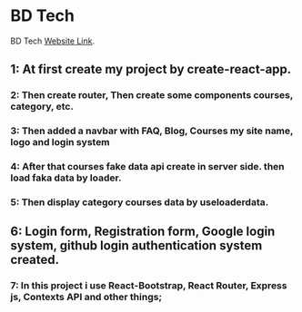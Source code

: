 # BD Tech

BD Tech [Website Link](https://github.com/facebook/create-react-app).

## 1: At first create my project by create-react-app.

### 2: Then create router, Then create some components courses, category, etc.

### 3: Then added a navbar with FAQ, Blog, Courses my site name, logo and login system

### 4: After that courses fake data api create in server side. then load faka data by loader.

### 5: Then display category courses data by useloaderdata.

## 6: Login form, Registration form, Google login system, github login authentication system  created.

### 7: In this project i use React-Bootstrap, React Router, Express js, Contexts API and other things;


